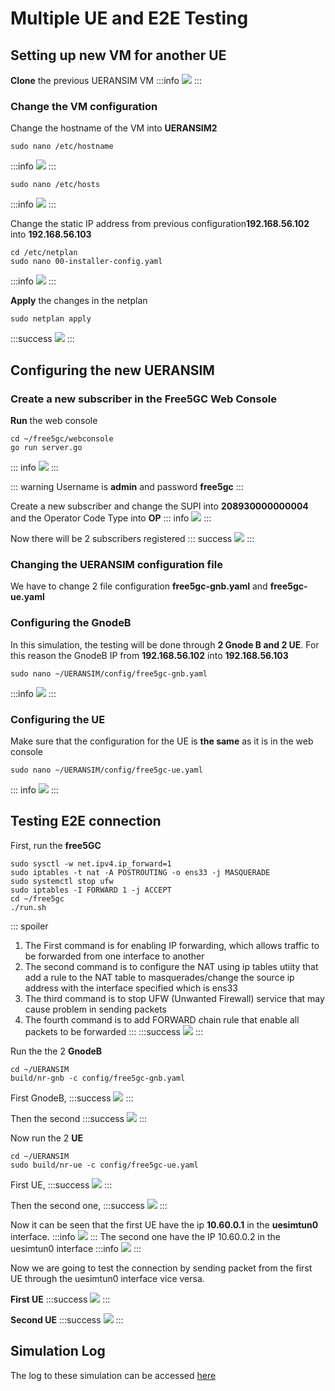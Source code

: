 # Multiple UE and E2E Testing
## Setting up new VM for another UE
**Clone** the previous UERANSIM VM
:::info
![](https://i.imgur.com/c1EBNRq.png)
:::

### Change the VM configuration
Change the hostname of the VM into **UERANSIM2**

```
sudo nano /etc/hostname
```
:::info
![](https://i.imgur.com/A0maiO3.png)
:::
```
sudo nano /etc/hosts
```
:::info
![](https://i.imgur.com/Ukghnpr.png)
:::

Change the static IP address from previous configuration**192.168.56.102** into **192.168.56.103**
```
cd /etc/netplan
sudo nano 00-installer-config.yaml
```
:::info
![](https://i.imgur.com/IXA1ecS.png)
:::

**Apply** the changes in the netplan
```
sudo netplan apply
```
:::success
![](https://i.imgur.com/HmiQ66l.png)
:::

## Configuring the new UERANSIM
### Create a **new** subscriber in the Free5GC Web Console
**Run** the web console
```
cd ~/free5gc/webconsole
go run server.go
```
::: info
![](https://i.imgur.com/DojIY0t.png)
:::

::: warning
Username is **admin** and password **free5gc**
:::


Create a new subscriber and change the SUPI into **208930000000004** and the Operator Code Type into **OP**
::: info
![](https://i.imgur.com/j9OR99i.png)
:::

Now there will be 2 subscribers registered
::: success
![](https://i.imgur.com/MRL8oKC.png)
:::

### Changing the UERANSIM configuration file
We have to change 2 file configuration **free5gc-gnb.yaml** and **free5gc-ue.yaml**

### Configuring the GnodeB
In this simulation, the testing will be done through **2 Gnode B and 2 UE**. For this reason the GnodeB IP from **192.168.56.102** into **192.168.56.103**
```
sudo nano ~/UERANSIM/config/free5gc-gnb.yaml
```
:::info
![](https://i.imgur.com/vdQv7Gc.png)
:::

### Configuring the UE
Make sure that the configuration for the UE is **the same** as it is in the web console

```
sudo nano ~/UERANSIM/config/free5gc-ue.yaml
```
::: info
![](https://i.imgur.com/EXdj2JY.png)
:::

## Testing E2E connection
First, run the **free5GC**
```
sudo sysctl -w net.ipv4.ip_forward=1
sudo iptables -t nat -A POSTROUTING -o ens33 -j MASQUERADE
sudo systemctl stop ufw
sudo iptables -I FORWARD 1 -j ACCEPT
cd ~/free5gc
./run.sh
```
::: spoiler
1. The First command is for enabling IP forwarding, which allows traffic to be forwarded from one interface to another
2. The second command is to configure the NAT using ip tables utiity that add a rule to the NAT table to masquerades/change the source ip address with the interface specified which is ens33
3. The third command is to stop UFW (Unwanted Firewall) service that may cause problem in sending packets
4. The fourth command is to add FORWARD chain rule that enable all packets to be forwarded
:::
:::success
![](https://i.imgur.com/Xr3OtlT.png)
:::

Run the the 2 **GnodeB**
```
cd ~/UERANSIM
build/nr-gnb -c config/free5gc-gnb.yaml
```
First GnodeB,
:::success
![](https://i.imgur.com/NSgs6Uu.png)
:::

Then the second
:::success
![](https://i.imgur.com/gjbZ63a.png)
:::


Now run the 2 **UE** 
```
cd ~/UERANSIM
sudo build/nr-ue -c config/free5gc-ue.yaml
```
First UE,
:::success
![](https://i.imgur.com/BAByzLD.png)
:::

Then the second one,
:::success
![](https://i.imgur.com/Wl0X7yA.png)
:::

Now it can be seen that the first UE have the ip **10.60.0.1** in the **uesimtun0** interface.
:::info
![](https://i.imgur.com/dE6fY4G.png)
:::
The second one have the IP 10.60.0.2 in the uesimtun0 interface
:::info
![](https://i.imgur.com/o8yyxBE.png)
:::

Now we are going to test the connection by sending packet from the first UE through the uesimtun0 interface vice versa. 

**First UE**
:::success
![](https://i.imgur.com/y1HUWD7.png)
:::

**Second UE**
:::success
![](https://i.imgur.com/AJJdIPp.png)
:::

## Simulation Log
The log to these simulation can be accessed [here]()